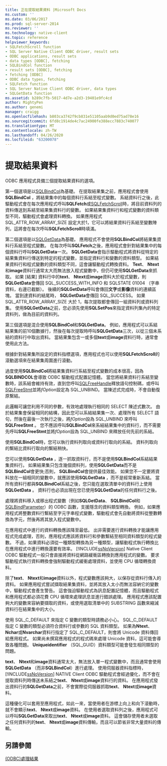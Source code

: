 ```yaml
---
title: 正在提取結果資料 |Microsoft Docs
ms.custom: ''
ms.date: 03/06/2017
ms.prod: sql-server-2014
ms.reviewer: ''
ms.technology: native-client
ms.topic: reference
helpviewer_keywords:
- SQLFetchScroll function
- SQL Server Native Client ODBC driver, result sets
- ODBC applications, result sets
- data types [ODBC], fetching
- SQLBindCol function
- result sets [ODBC], fetching
- fetching [ODBC]
- ODBC data types, fetching
- SQLFetch function
- SQL Server Native Client ODBC driver, data types
- SQLGetData function
ms.assetid: b289c7fb-5017-4d7e-a2d3-19401e9fc4cd
author: MightyPen
ms.author: genemi
manager: craigg
ms.openlocfilehash: b803ca3742f9cb831e51105aab9d0ed75ad78e16
ms.sourcegitcommit: 6fd8c1914de4c7ac24900fe388ecc7883c740077
ms.translationtype: MT
ms.contentlocale: zh-TW
ms.lasthandoff: 04/26/2020
ms.locfileid: "63200078"
---
```

# <a name="fetching-result-data"></a>提取結果資料
  ODBC 應用程式具備三個提取結果資料的選項。  
  
 第一個選項是以[SQLBindCol](../native-client-odbc-api/sqlbindcol.md)為基礎。 在提取結果集之前，應用程式會使用**SQLBindCol** ，將結果集中的每個資料行系結至程式變數。 系結資料行之後，此驅動程式會在每次應用程式呼叫**SQLFetch**或[SQLFetchScroll](../native-client-odbc-api/sqlfetchscroll.md)時，將目前資料列的資料傳送到系結至結果集資料行的變數。 如果結果集資料行和程式變數的資料類型不同，驅動程式會處理資料轉換。 如果應用程式 SQL_ATTR_ROW_ARRAY_SIZE 設定大於1，它可以將結果資料行系結至變數陣列，這將會在每次呼叫**SQLFetchScroll**時填滿。  
  
 第二個選項是以[SQLGetData](../native-client-odbc-api/sqlgetdata.md)為基礎。 應用程式不會使用**SQLBindCol**將結果集資料行系結至程式變數。 在每次呼叫**SQLFetch**之後，應用程式會針對結果集中的每個資料行呼叫**SQLGetData**一次。 **SQLGetData**會指示驅動程式將資料從特定的結果集資料行傳送到特定的程式變數，並指定資料行和變數的資料類型。 如果結果資料行和程式變數的資料類型不同，這會讓驅動程式轉換資料。 **Text**、 **Ntext**和**image**資料行通常太大而無法放入程式變數中，但仍可使用**SQLGetData**來抓取。 如果 [結果] 資料行中的**text**、 **Ntext**或**image**資料大於程式變數，則**SQLGetData**會傳回 SQL_SUCCESS_WITH_INFO 和 SQLSTATE 01004 （字串資料，右邊已截斷）。 後續的**SQLGetData**呼叫會傳回**文字**或**影像**資料的連續區塊。 當到達資料的結尾時， **SQLGetData**會傳回 SQL_SUCCESS。 如果 SQL_ATTR_ROW_ARRAY_SIZE 大於 1，每次提取都會傳回一組資料列或資料列集。 使用**SQLGetData**之前，您必須先使用**SQLSetPos**來指定資料列集內的特定資料列，做為目前的資料列。  
  
 第三個選項是混合使用**SQLBindCol**和**SQLGetData**。 例如，應用程式可以系結結果集的前10個數據行，然後在每次提取時呼叫**SQLGetData**三次，以從三個未系結的資料行中取出資料。 當結果集包含一或多個**text**或**image**資料行時，通常會使用此方法。  
  
 根據針對結果集所設定的資料指標選項，應用程式也可以使用**SQLFetchScroll**的滾動選項來在結果集周圍進行滾動。  
  
 過度使用**SQLBindCol**將結果集資料行系結至程式變數的成本很高，因為**SQLBINDCOL**會導致 ODBC 驅動程式配置記憶體。 當您將結果資料行系結至變數時，該系結會維持有效，直到您呼叫[SQLFreeHandle](../native-client-odbc-api/sqlfreehandle.md)釋放語句控制碼，或呼叫[SQLFreeStmt](../native-client-odbc-api/sqlfreestmt.md)並將*fOption*設定為 SQL_UNBIND。 當陳述式完成時，不會自動復原繫結。  
  
 此邏輯可讓您利用不同的參數，有效地處理執行相同的 SELECT 陳述式數次。 由於結果集會保留相同的結構，因此您可以系結結果集一次、處理所有 SELECT 語句，然後在最後一次執行之後，將*fOption*設為 SQL_UNBIND 來呼叫**SQLFreeStmt** 。 您不應該呼叫**SQLBindCol**來系結結果集中的資料行，而不需要先呼叫**SQLFreeStmt**並將*fOption*設為 SQL_UNBIND 來釋放任何先前的系結。  
  
 使用**SQLBindCol**時，您可以執行資料列取向或資料行取向的系結。 資料列取向的繫結比資料行取向的繫結稍快。  
  
 您可以使用**SQLGetData** ，逐一抓取資料行，而不是使用**SQLBindCol**系結結果集資料行。 如果結果集只包含幾個資料列，使用**SQLGetData**而不是**SQLBindCol**會更快;否則， **SQLBindCol**會提供最佳效能。 如果您不一定要將資料放在一組相同的變數中，就應該使用**SQLGetData** ，而不是經常重新系結。 當所有資料行都與**SQLBindCol**系結之後，您只能在選取清單中的資料行上使用**SQLGetData** 。 資料行也必須出現在您已使用**SQLGetData**的任何資料行之後。  
  
 處理將資料移入或移出程式變數（例如**SQLGetData**、 **SQLBindCol**和[SQLBindParameter](../native-client-odbc-api/sqlbindparameter.md)）的 ODBC 函數，支援隱含的資料類型轉換。 例如，如果應用程式將整數資料行繫結至字元字串程式變數，驅動程式會先自動將資料從整數轉換為字元，然後再將其放入程式變數中。  
  
 在應用程式中進行的資料轉換應該降至最低。 出非需要進行資料轉換才能讓應用程式完成處理，否則，應用程式應該將資料行和參數繫結至相同資料類型的程式變數。 不過，如果資料必須從一種類型轉換為另一種類型，讓驅動程式執行轉換比在應用程式中進行轉換還要有效率。 [!INCLUDE[ssNoVersion](../../includes/ssnoversion-md.md)] Native Client ODBC 驅動程式一般只會直接將資料從網路緩衝區轉換到應用程式的變數。 要求驅動程式執行資料轉換會強制驅動程式緩衝處理資料，並使用 CPU 循環轉換資料。  
  
 除了**text**、 **Ntext**和**image**資料以外，程式變數應該夠大，以保存從資料行傳入的資料。 如果應用程式嘗試擷取結果集資料，並將其放入太小而無法容納它的變數中，驅動程式會產生警告。 這會強迫驅動程式為訊息配置記憶體，而且驅動程式和應用程式都必須花費 CPU 循環來處理訊息並進行錯誤處理。 應用程式應該配置夠大的變數來容納要擷取的資料，或使用選取清單中的 SUBSTRING 函數來縮減資料行在結果集中的大小。  
  
 使用 SQL_C_DEFAULT 來指定 C 變數的類型時請務必小心。 SQL_C_DEFAULT 指定 C 變數的類型必須符合資料行或參數的 SQL 資料類型。 如果為**Ntext**、 **Nchar**或**Nvarchar**資料行指定了 SQL_C_DEFAULT，則會將 Unicode 資料傳回給應用程式。 如果尚未撰寫應用程式的程式碼來處理 Unicode 資料，這可能會導致各種問題。 **Uniqueidentifier** （SQL_GUID）資料類型可能會發生相同類型的問題。  
  
 **text**、 **Ntext**和**image**資料通常太大，無法放入單一程式變數中，而且通常會使用**SQLGetData** （而非**SQLBindCol**）進行處理。 使用伺服器資料指標時， [!INCLUDE[ssNoVersion](../../includes/ssnoversion-md.md)] NATIVE Client ODBC 驅動程式會經過優化，而不會在提取資料列時傳送未系結之**text**、 **Ntext**或**image**資料行的資料。 在應用程式發出資料行的**SQLGetData**之前，不會實際從伺服器抓取**text**、 **Ntext**或**image**資料。  
  
 這種優化可以套用至應用程式，如此一來，當使用者在游標上向上和向下滾動時，就不會顯示**text**、 **Ntext**或**image**資料。 在使用者選取資料列之後，應用程式可以呼叫**SQLGetData**來取出**text**、 **Ntext**或**image**資料。 這會儲存使用者未選取之任何資料列的**text**、 **Ntext**或**image**資料傳輸，而且可以節省非常大量資料的傳輸。  
  
## <a name="see-also"></a>另請參閱  
 [&#40;ODBC&#41;處理結果](processing-results-odbc.md)  
  
  
